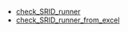 ﻿*  [check_SRID_runner](/FME/gpkg/gpkg_check_SRID/check_SRID_runner/check_SRID_runner)
*  [check_SRID_runner_from_excel](/FME/gpkg/gpkg_check_SRID/check_SRID_runner_from_excel/check_SRID_runner_from_excel)

